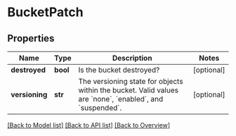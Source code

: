 # BucketPatch

## Properties
Name | Type | Description | Notes
------------ | ------------- | ------------- | -------------
**destroyed** | **bool** | Is the bucket destroyed? | [optional] 
**versioning** | **str** | The versioning state for objects within the bucket. Valid values are &#x60;none&#x60;, &#x60;enabled&#x60;, and &#x60;suspended&#x60;. | [optional] 

[[Back to Model list]](index.md#documentation-for-models) [[Back to API list]](index.md#endpoint-properties) [[Back to Overview]](index.md)


